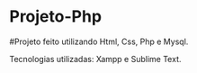# Projeto-Php

#Projeto feito utilizando Html, Css, Php e Mysql.

Tecnologias utilizadas: Xampp e Sublime Text.
